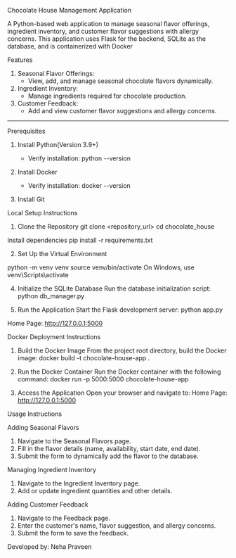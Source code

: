 Chocolate House Management Application

A Python-based web application to manage seasonal flavor offerings, ingredient inventory, and customer flavor suggestions with allergy concerns. This application uses Flask for the backend, SQLite as the database, and is containerized with Docker

 Features
1. Seasonal Flavor Offerings:
   - View, add, and manage seasonal chocolate flavors dynamically.
2. Ingredient Inventory:
   - Manage ingredients required for chocolate production.
3. Customer Feedback:
   - Add and view customer flavor suggestions and allergy concerns.

---

 Prerequisites
1. Install Python(Version 3.9+)
   - Verify installation:
     python --version
    

2. Install Docker
   - Verify installation:
     docker --version
    

3. Install Git


 Local Setup Instructions

 1. Clone the Repository
git clone <repository_url>
cd chocolate_house


Install dependencies 
pip install -r requirements.txt


2. Set Up the Virtual Environment

python -m venv venv
source venv/bin/activate 
On Windows, use venv\Scripts\activate


4. Initialize the SQLite Database
Run the database initialization script:
python db_manager.py


5. Run the Application
Start the Flask development server:
python app.py

Home Page: http://127.0.0.1:5000


Docker Deployment Instructions
1. Build the Docker Image
From the project root directory, build the Docker image:
docker build -t chocolate-house-app .

2. Run the Docker Container
Run the Docker container with the following command:
docker run -p 5000:5000 chocolate-house-app

3. Access the Application
Open your browser and navigate to:
Home Page: http://127.0.0.1:5000





Usage Instructions

Adding Seasonal Flavors
1. Navigate to the Seasonal Flavors page.
2. Fill in the flavor details (name, availability, start date, end date).
3. Submit the form to dynamically add the flavor to the database.



Managing Ingredient Inventory
1. Navigate to the Ingredient Inventory page.
2. Add or update ingredient quantities and other details.

Adding Customer Feedback
1. Navigate to the Feedback page.
2. Enter the customer's name, flavor suggestion, and allergy concerns.
3. Submit the form to save the feedback.




Developed by: Neha Praveen 
